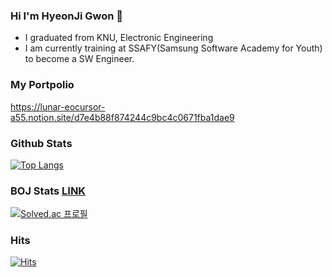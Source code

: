 ### Hi I'm HyeonJi Gwon 👋

- I graduated from KNU, Electronic Engineering
- I am currently training at SSAFY(Samsung Software Academy for Youth) to become a SW Engineer.

### My Portpolio

https://lunar-eocursor-a55.notion.site/d7e4b88f874244c9bc4c0671fba1dae9

<!-- ### Github Stats

[![Anurag's github stats](https://github-readme-stats.vercel.app/api?username=GwonHJ)](https://github.com/anuraghazra/github-readme-stats) -->

### Github Stats

<!-- [![Anurag's github stats](https://github-readme-stats.vercel.app/api?username=GwonHJ)](https://github.com/anuraghazra/github-readme-stats) -->

[![Top Langs](https://github-readme-stats.vercel.app/api/top-langs/?username=GwonHJ&layout=compact)](https://github.com/anuraghazra/github-readme-stats)



### BOJ Stats [LINK](https://www.acmicpc.net/ranklist/university)
[![Solved.ac
프로필](http://mazassumnida.wtf/api/v2/generate_badge?boj=dnl7qjs)](https://solved.ac/dnl7qjs)


### Hits
[![Hits](https://hits.seeyoufarm.com/api/count/incr/badge.svg?url=https%3A%2F%2Fgithub.com%2Fdnl7qjs&count_bg=%2379C83D&title_bg=%23555555&icon=&icon_color=%23E7E7E7&title=hits&edge_flat=false)](https://hits.seeyoufarm.com)

<!--
**GwonHJ/GwonHJ** is a ✨ _special_ ✨ repository because its `README.md` (this file) appears on your GitHub profile.



Here are some ideas to get you started:

- 🔭 I’m currently working on ...
- 🌱 I’m currently learning ...
- 👯 I’m looking to collaborate on ...
- 🤔 I’m looking for help with ...
- 💬 Ask me about ...
- 📫 How to reach me: ...
- 😄 Pronouns: ...
- ⚡ Fun fact: ...
-->
